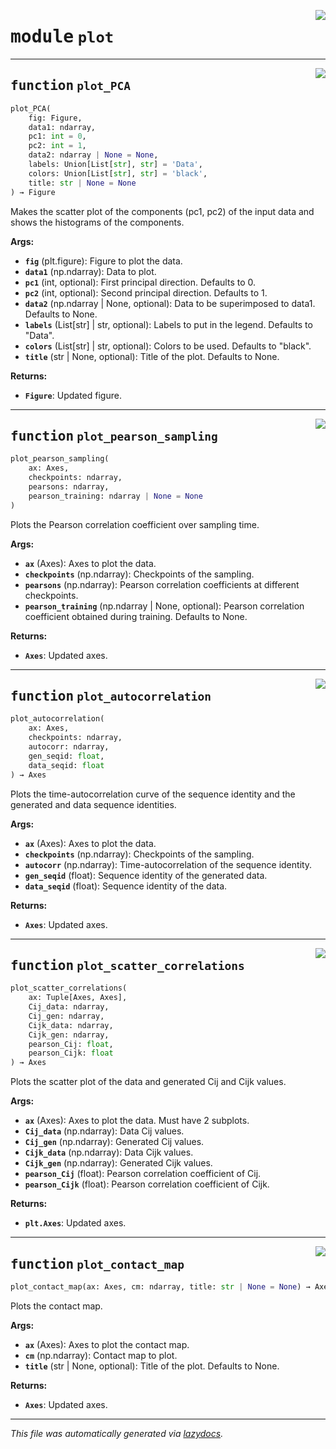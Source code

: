 <!-- markdownlint-disable -->

<a href="https://github.com/spqb/adabmDCApy/tree/main/adabmDCA/plot.py#L0"><img align="right" style="float:right;" src="https://img.shields.io/badge/-source-cccccc?style=flat-square"></a>

# <kbd>module</kbd> `plot`





---

<a href="https://github.com/spqb/adabmDCApy/tree/main/adabmDCA/plot.py#L64"><img align="right" style="float:right;" src="https://img.shields.io/badge/-source-cccccc?style=flat-square"></a>

## <kbd>function</kbd> `plot_PCA`

```python
plot_PCA(
    fig: Figure,
    data1: ndarray,
    pc1: int = 0,
    pc2: int = 1,
    data2: ndarray | None = None,
    labels: Union[List[str], str] = 'Data',
    colors: Union[List[str], str] = 'black',
    title: str | None = None
) → Figure
```

Makes the scatter plot of the components (pc1, pc2) of the input data and shows the histograms of the components. 



**Args:**
 
 - <b>`fig`</b> (plt.figure):  Figure to plot the data. 
 - <b>`data1`</b> (np.ndarray):  Data to plot. 
 - <b>`pc1`</b> (int, optional):  First principal direction. Defaults to 0. 
 - <b>`pc2`</b> (int, optional):  Second principal direction. Defaults to 1. 
 - <b>`data2`</b> (np.ndarray | None, optional):  Data to be superimposed to data1. Defaults to None. 
 - <b>`labels`</b> (List[str] | str, optional):  Labels to put in the legend. Defaults to "Data". 
 - <b>`colors`</b> (List[str] | str, optional):  Colors to be used. Defaults to "black". 
 - <b>`title`</b> (str | None, optional):  Title of the plot. Defaults to None. 



**Returns:**
 
 - <b>`Figure`</b>:  Updated figure. 


---

<a href="https://github.com/spqb/adabmDCApy/tree/main/adabmDCA/plot.py#L133"><img align="right" style="float:right;" src="https://img.shields.io/badge/-source-cccccc?style=flat-square"></a>

## <kbd>function</kbd> `plot_pearson_sampling`

```python
plot_pearson_sampling(
    ax: Axes,
    checkpoints: ndarray,
    pearsons: ndarray,
    pearson_training: ndarray | None = None
)
```

Plots the Pearson correlation coefficient over sampling time. 



**Args:**
 
 - <b>`ax`</b> (Axes):  Axes to plot the data. 
 - <b>`checkpoints`</b> (np.ndarray):  Checkpoints of the sampling. 
 - <b>`pearsons`</b> (np.ndarray):  Pearson correlation coefficients at different checkpoints. 
 - <b>`pearson_training`</b> (np.ndarray | None, optional):  Pearson correlation coefficient obtained during training. Defaults to None. 



**Returns:**
 
 - <b>`Axes`</b>:  Updated axes. 


---

<a href="https://github.com/spqb/adabmDCApy/tree/main/adabmDCA/plot.py#L166"><img align="right" style="float:right;" src="https://img.shields.io/badge/-source-cccccc?style=flat-square"></a>

## <kbd>function</kbd> `plot_autocorrelation`

```python
plot_autocorrelation(
    ax: Axes,
    checkpoints: ndarray,
    autocorr: ndarray,
    gen_seqid: float,
    data_seqid: float
) → Axes
```

Plots the time-autocorrelation curve of the sequence identity and the generated and data sequence identities. 



**Args:**
 
 - <b>`ax`</b> (Axes):  Axes to plot the data. 
 - <b>`checkpoints`</b> (np.ndarray):  Checkpoints of the sampling. 
 - <b>`autocorr`</b> (np.ndarray):  Time-autocorrelation of the sequence identity. 
 - <b>`gen_seqid`</b> (float):  Sequence identity of the generated data. 
 - <b>`data_seqid`</b> (float):  Sequence identity of the data. 



**Returns:**
 
 - <b>`Axes`</b>:  Updated axes. 


---

<a href="https://github.com/spqb/adabmDCApy/tree/main/adabmDCA/plot.py#L203"><img align="right" style="float:right;" src="https://img.shields.io/badge/-source-cccccc?style=flat-square"></a>

## <kbd>function</kbd> `plot_scatter_correlations`

```python
plot_scatter_correlations(
    ax: Tuple[Axes, Axes],
    Cij_data: ndarray,
    Cij_gen: ndarray,
    Cijk_data: ndarray,
    Cijk_gen: ndarray,
    pearson_Cij: float,
    pearson_Cijk: float
) → Axes
```

Plots the scatter plot of the data and generated Cij and Cijk values. 



**Args:**
 
 - <b>`ax`</b> (Axes):  Axes to plot the data. Must have 2 subplots. 
 - <b>`Cij_data`</b> (np.ndarray):  Data Cij values. 
 - <b>`Cij_gen`</b> (np.ndarray):  Generated Cij values. 
 - <b>`Cijk_data`</b> (np.ndarray):  Data Cijk values. 
 - <b>`Cijk_gen`</b> (np.ndarray):  Generated Cijk values. 
 - <b>`pearson_Cij`</b> (float):  Pearson correlation coefficient of Cij. 
 - <b>`pearson_Cijk`</b> (float):  Pearson correlation coefficient of Cijk. 



**Returns:**
 
 - <b>`plt.Axes`</b>:  Updated axes. 


---

<a href="https://github.com/spqb/adabmDCApy/tree/main/adabmDCA/plot.py#L253"><img align="right" style="float:right;" src="https://img.shields.io/badge/-source-cccccc?style=flat-square"></a>

## <kbd>function</kbd> `plot_contact_map`

```python
plot_contact_map(ax: Axes, cm: ndarray, title: str | None = None) → Axes
```

Plots the contact map. 



**Args:**
 
 - <b>`ax`</b> (Axes):  Axes to plot the contact map. 
 - <b>`cm`</b> (np.ndarray):  Contact map to plot. 
 - <b>`title`</b> (str | None, optional):  Title of the plot. Defaults to None. 



**Returns:**
 
 - <b>`Axes`</b>:  Updated axes. 




---

_This file was automatically generated via [lazydocs](https://github.com/ml-tooling/lazydocs)._
